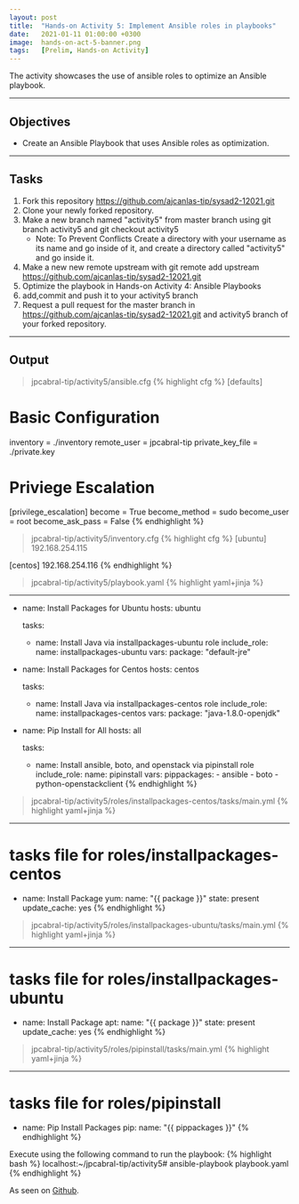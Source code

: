 ```yaml
---
layout: post
title:  "Hands-on Activity 5: Implement Ansible roles in playbooks"
date:   2021-01-11 01:00:00 +0300
image:  hands-on-act-5-banner.png
tags:   [Prelim, Hands-on Activity]
---
```

The activity showcases the use of ansible roles to optimize an Ansible playbook.

***

## Objectives

* Create an Ansible Playbook that uses Ansible roles as optimization.

***

## Tasks

1. Fork this repository https://github.com/ajcanlas-tip/sysad2-12021.git
2. Clone your newly forked repository. 
3. Make a new branch named "activity5" from master branch using git branch activity5 and git checkout activity5
    * Note: To Prevent Conflicts Create a directory with your username as its name and go inside of it, and create a directory called "activity5" and go inside it.
4. Make a new new remote upstream with git remote add upstream https://github.com/ajcanlas-tip/sysad2-12021.git
5. Optimize the playbook in Hands-on Activity 4: Ansible Playbooks
7. add,commit and push it to your activity5 branch
8. Request a pull request for the master branch in https://github.com/ajcanlas-tip/sysad2-12021.git  and activity5 branch of your forked repository.

***

## Output

> jpcabral-tip/activity5/ansible.cfg
{% highlight cfg %}
[defaults]

# Basic Configuration
inventory = ./inventory
remote_user = jpcabral-tip
private_key_file = ./private.key

# Priviege Escalation
[privilege_escalation]
become = True
become_method = sudo
become_user = root
become_ask_pass = False
{% endhighlight %}

> jpcabral-tip/activity5/inventory.cfg
{% highlight cfg %}
[ubuntu]
192.168.254.115

[centos]
192.168.254.116
{% endhighlight %}

> jpcabral-tip/activity5/playbook.yaml
{% highlight yaml+jinja %}
---
  - name: Install Packages for Ubuntu
    hosts: ubuntu
    
    tasks:
    - name: Install Java via installpackages-ubuntu role
      include_role:
        name: installpackages-ubuntu
      vars:
        package: "default-jre"
  

  - name: Install Packages for Centos
    hosts: centos

    tasks:
    - name: Install Java via installpackages-centos role
      include_role:
        name: installpackages-centos
      vars:
        package: "java-1.8.0-openjdk"
       

  - name: Pip Install for All
    hosts: all

    tasks:
    - name: Install ansible, boto, and openstack via pipinstall role
      include_role:
        name: pipinstall
      vars:
        pippackages:
          - ansible
          - boto
          - python-openstackclient
{% endhighlight %}

> jpcabral-tip/activity5/roles/installpackages-centos/tasks/main.yml
{% highlight yaml+jinja %}
---
# tasks file for roles/installpackages-centos
- name: Install Package
  yum:
    name: "{{ package }}"
    state: present
    update_cache: yes
{% endhighlight %}

> jpcabral-tip/activity5/roles/installpackages-ubuntu/tasks/main.yml
{% highlight yaml+jinja %}
---
# tasks file for roles/installpackages-ubuntu
- name: Install Package
  apt:
    name: "{{ package }}"
    state: present
    update_cache: yes
{% endhighlight %}

> jpcabral-tip/activity5/roles/pipinstall/tasks/main.yml
{% highlight yaml+jinja %}
---
# tasks file for roles/pipinstall
- name: Pip Install Packages
  pip:
    name: "{{ pippackages }}"
{% endhighlight %}

Execute using the following command to run the playbook:
{% highlight bash %}
localhost:~/jpcabral-tip/activity5# ansible-playbook playbook.yaml
{% endhighlight %}

<p>As seen on <a href="https://github.com/jpcabral-tip/sysad2-12021/tree/activity5">Github</a>.</p>